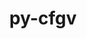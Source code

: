 ---
title: "py-cfgv"
layout: cache
categories: [package, develop]
meta: {"versions": ["3.3.1"], "compilers": ["gcc@=11.1.0"], "oss": ["ubuntu20.04"], "platforms": ["linux"], "targets": ["ppc64le", "x86_64_v3"], "stacks": ["data-vis-sdk", "e4s", "e4s-power", "root"], "num_specs": 8, "num_specs_by_stack": {"root": 8, "e4s-power": 2, "data-vis-sdk": 3, "e4s": 3}}
spec_details: [{"hash": "v37my2qjoyfiptwzcx2gpbfchpvczgeh", "compiler": "gcc@=11.1.0", "versions": ["3.3.1"], "os": "ubuntu20.04", "platform": "linux", "target": "ppc64le", "variants": ["build_system=python_pip"], "stacks": ["root", "e4s-power"], "size": "-", "tarball": "https://binaries.spack.io/develop/build_cache/linux-ubuntu20.04-ppc64le/gcc-11.1.0/py-cfgv-3.3.1/linux-ubuntu20.04-ppc64le-gcc-11.1.0-py-cfgv-3.3.1-v37my2qjoyfiptwzcx2gpbfchpvczgeh.spack"}, {"hash": "bebn3rn3t5m7owilv5wmqu7wg2t7a7jl", "compiler": "gcc@=11.1.0", "versions": ["3.3.1"], "os": "ubuntu20.04", "platform": "linux", "target": "ppc64le", "variants": ["build_system=python_pip"], "stacks": ["root", "e4s-power"], "size": "-", "tarball": "https://binaries.spack.io/develop/build_cache/linux-ubuntu20.04-ppc64le/gcc-11.1.0/py-cfgv-3.3.1/linux-ubuntu20.04-ppc64le-gcc-11.1.0-py-cfgv-3.3.1-bebn3rn3t5m7owilv5wmqu7wg2t7a7jl.spack"}, {"hash": "rvixtmzj7qeuifwacqykcf5cpt7oa7kw", "compiler": "gcc@=11.1.0", "versions": ["3.3.1"], "os": "ubuntu20.04", "platform": "linux", "target": "x86_64_v3", "variants": ["build_system=python_pip"], "stacks": ["root", "data-vis-sdk"], "size": "-", "tarball": "https://binaries.spack.io/develop/build_cache/linux-ubuntu20.04-x86_64_v3/gcc-11.1.0/py-cfgv-3.3.1/linux-ubuntu20.04-x86_64_v3-gcc-11.1.0-py-cfgv-3.3.1-rvixtmzj7qeuifwacqykcf5cpt7oa7kw.spack"}, {"hash": "fzi7tq2f5lgogvaple4yy4qhvipevdjt", "compiler": "gcc@=11.1.0", "versions": ["3.3.1"], "os": "ubuntu20.04", "platform": "linux", "target": "x86_64_v3", "variants": ["build_system=python_pip"], "stacks": ["root", "data-vis-sdk"], "size": "-", "tarball": "https://binaries.spack.io/develop/build_cache/linux-ubuntu20.04-x86_64_v3/gcc-11.1.0/py-cfgv-3.3.1/linux-ubuntu20.04-x86_64_v3-gcc-11.1.0-py-cfgv-3.3.1-fzi7tq2f5lgogvaple4yy4qhvipevdjt.spack"}, {"hash": "baauwkea24njgf3pxbi3ym4g6bh5mumk", "compiler": "gcc@=11.1.0", "versions": ["3.3.1"], "os": "ubuntu20.04", "platform": "linux", "target": "x86_64_v3", "variants": ["build_system=python_pip"], "stacks": ["root", "data-vis-sdk"], "size": "-", "tarball": "https://binaries.spack.io/develop/build_cache/linux-ubuntu20.04-x86_64_v3/gcc-11.1.0/py-cfgv-3.3.1/linux-ubuntu20.04-x86_64_v3-gcc-11.1.0-py-cfgv-3.3.1-baauwkea24njgf3pxbi3ym4g6bh5mumk.spack"}, {"hash": "bdk67s7uatdoynz47wyohvjmd4jny44g", "compiler": "gcc@=11.1.0", "versions": ["3.3.1"], "os": "ubuntu20.04", "platform": "linux", "target": "x86_64_v3", "variants": ["build_system=python_pip"], "stacks": ["root", "e4s"], "size": "-", "tarball": "https://binaries.spack.io/develop/build_cache/linux-ubuntu20.04-x86_64_v3/gcc-11.1.0/py-cfgv-3.3.1/linux-ubuntu20.04-x86_64_v3-gcc-11.1.0-py-cfgv-3.3.1-bdk67s7uatdoynz47wyohvjmd4jny44g.spack"}, {"hash": "y3s3niqfistqdfgahlxsaas4b34brnwh", "compiler": "gcc@=11.1.0", "versions": ["3.3.1"], "os": "ubuntu20.04", "platform": "linux", "target": "x86_64_v3", "variants": ["build_system=python_pip"], "stacks": ["root", "e4s"], "size": "-", "tarball": "https://binaries.spack.io/develop/build_cache/linux-ubuntu20.04-x86_64_v3/gcc-11.1.0/py-cfgv-3.3.1/linux-ubuntu20.04-x86_64_v3-gcc-11.1.0-py-cfgv-3.3.1-y3s3niqfistqdfgahlxsaas4b34brnwh.spack"}, {"hash": "2bajoyygj35xe7nz4r453rjhez2hbyxz", "compiler": "gcc@=11.1.0", "versions": ["3.3.1"], "os": "ubuntu20.04", "platform": "linux", "target": "x86_64_v3", "variants": ["build_system=python_pip"], "stacks": ["root", "e4s"], "size": "-", "tarball": "https://binaries.spack.io/develop/build_cache/linux-ubuntu20.04-x86_64_v3/gcc-11.1.0/py-cfgv-3.3.1/linux-ubuntu20.04-x86_64_v3-gcc-11.1.0-py-cfgv-3.3.1-2bajoyygj35xe7nz4r453rjhez2hbyxz.spack"}]
---